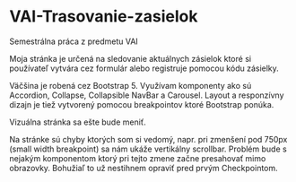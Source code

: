 # VAI-Trasovanie-zasielok
Semestrálna práca z predmetu VAI

Moja stránka je určená na sledovanie aktuálnych zásielok ktoré si používateľ vytvára cez formulár alebo registruje pomocou kódu zásielky.

Väčšina je robená cez Bootstrap 5. Využívam komponenty ako sú Accordion, Collapse, Collapsible NavBar a Carousel. Layout a responzívny dizajn je tiež vytvorený pomocou breakpointov ktoré Bootstrap ponúka.

Vizuálna stránka sa ešte bude meniť. 

Na stránke sú chyby ktorých som si vedomý, napr. pri zmenšení pod 750px (small width breakpoint) sa nám ukáže vertikálny scrollbar. Problém bude s nejakým komponentom ktorý pri tejto zmene začne presahovať mimo obrazovky. Bohužiaľ to už nestihnem opraviť pred prvým Checkpointom.
